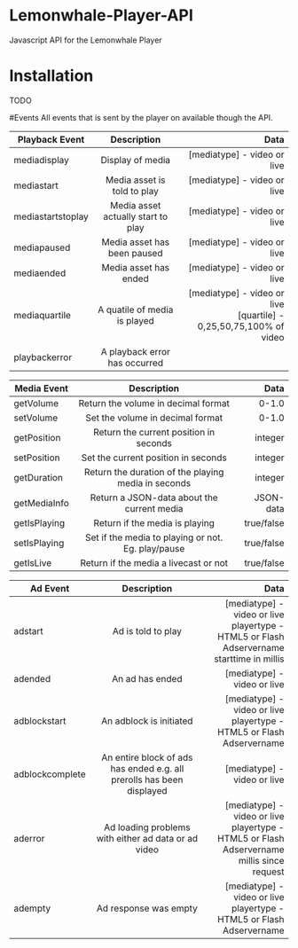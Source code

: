 # Lemonwhale-Player-API
Javascript API for the Lemonwhale Player

# Installation
TODO
   
#Events
All events that is sent by the player on available though the API.

| Playback Event        | Description           | Data  |
| ------------- |:-------------:| -----:|
| mediadisplay | Display of media |     [mediatype] - video or live |
| mediastart    |  Media asset is told to play | [mediatype] - video or live |
| mediastartstoplay     |  Media asset actually start to play      |   [mediatype] - video or live  |
| mediapaused | Media asset has been paused |     [mediatype] - video or live |
| mediaended | Media asset has ended |     [mediatype] - video or live |
| mediaquartile | A quatile of media is played |     [mediatype] - video or live<br/>[quartile] - 0,25,50,75,100% of video |
| playbackerror | A playback error has occurred | |

| Media Event        | Description           | Data  |
| ------------- |:-------------:| -----:|
| getVolume | Return the volume in decimal format | 0-1.0 |
| setVolume | Set the volume in decimal format | 0-1.0 |
| getPosition | Return the current position in seconds | integer |
| setPosition | Set the current position in seconds | integer |
| getDuration | Return the duration of the playing media in seconds | integer |
| getMediaInfo | Return a JSON-data about the current media | JSON-data |
| getIsPlaying | Return if the media is playing | true/false |
| setIsPlaying | Set if the media to playing or not. Eg. play/pause | true/false |
| getIsLive | Return if the media a livecast or not | true/false |

| Ad Event        | Description           | Data  |
| ------------- |:-------------:| -----:|
| adstart | Ad is told to play |[mediatype] - video or live<br/>playertype - HTML5 or Flash<br/> Adservername <br/>starttime in millis|
| adended | An ad has ended |[mediatype] - video or live|
| adblockstart |  An adblock is initiated |[mediatype] - video or live<br/>playertype - HTML5 or Flash<br/> Adservername|
| adblockcomplete | An entire block of ads has ended e.g. all prerolls has been displayed |[mediatype] - video or live|
| aderror | Ad loading problems with either ad data or ad video|[mediatype] - video or live<br/>playertype - HTML5 or Flash<br/> Adservername <br/>millis since request|
| adempty | Ad response was empty|[mediatype] - video or live<br/>playertype - HTML5 or Flash<br/> Adservername |
